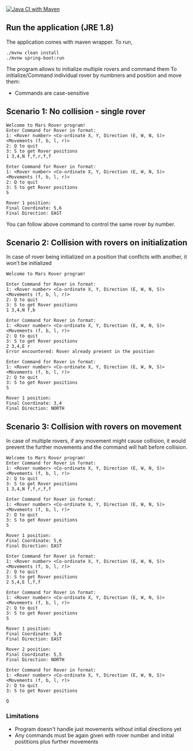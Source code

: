 [![Java CI with Maven](https://github.com/karthik20/mars-rover/actions/workflows/maven.yml/badge.svg)](https://github.com/karthik20/mars-rover/actions/workflows/maven.yml)

## Run the application (JRE 1.8)
The application comes with maven wrapper.
To run,
```
./mvnw clean install
./mvnw spring-boot:run
```

The program allows to initialize multiple rovers and command them
To initialize/Command individual rover by numbners and position and move them:
- Commands are case-sensitive

## Scenario 1: No collision - single rover
```
Welcome to Mars Rover program!
Enter Command for Rover in format:
1: <Rover number> <Co-ordinate X, Y, Direction (E, W, N, S)> <Movements (f, b, l, r)>
2: Q to quit
3: S to get Rover positions
1 3,4,N f,f,r,f,f

Enter Command for Rover in format:
1: <Rover number> <Co-ordinate X, Y, Direction (E, W, N, S)> <Movements (f, b, l, r)>
2: Q to quit
3: S to get Rover positions
S

Rover 1 position:
Final Coordinate: 5,6
Final Direction: EAST
```
You can follow above command to control the same rover by number.

## Scenario 2: Collision with rovers on initialization
In case of rover being initialized on a position that conflicts with another, it won't be initialized

```
Welcome to Mars Rover program!

Enter Command for Rover in format:
1: <Rover number> <Co-ordinate X, Y, Direction (E, W, N, S)> <Movements (f, b, l, r)>
2: Q to quit
3: S to get Rover positions
1 3,4,N f,b

Enter Command for Rover in format:
1: <Rover number> <Co-ordinate X, Y, Direction (E, W, N, S)> <Movements (f, b, l, r)>
2: Q to quit
3: S to get Rover positions
2 3,4,E r
Error encountered: Rover already present in the position

Enter Command for Rover in format:
1: <Rover number> <Co-ordinate X, Y, Direction (E, W, N, S)> <Movements (f, b, l, r)>
2: Q to quit
3: S to get Rover positions
S

Rover 1 position:
Final Coordinate: 3,4
Final Direction: NORTH
```

## Scenario 3: Collision with rovers on movement

In case of multiple rovers, if any movement might cause collision, it would prevent the further movements and the command will halt before collision.
```
Welcome to Mars Rover program!
Enter Command for Rover in format:
1: <Rover number> <Co-ordinate X, Y, Direction (E, W, N, S)> <Movements (f, b, l, r)>
2: Q to quit
3: S to get Rover positions
1 3,4,N f,f,r,f,f

Enter Command for Rover in format:
1: <Rover number> <Co-ordinate X, Y, Direction (E, W, N, S)> <Movements (f, b, l, r)>
2: Q to quit
3: S to get Rover positions
S

Rover 1 position:
Final Coordinate: 5,6
Final Direction: EAST

Enter Command for Rover in format:
1: <Rover number> <Co-ordinate X, Y, Direction (E, W, N, S)> <Movements (f, b, l, r)>
2: Q to quit
3: S to get Rover positions
2 5,4,E l,f,f

Enter Command for Rover in format:
1: <Rover number> <Co-ordinate X, Y, Direction (E, W, N, S)> <Movements (f, b, l, r)>
2: Q to quit
3: S to get Rover positions
S

Rover 1 position:
Final Coordinate: 5,6
Final Direction: EAST

Rover 2 position:
Final Coordinate: 5,5
Final Direction: NORTH

Enter Command for Rover in format:
1: <Rover number> <Co-ordinate X, Y, Direction (E, W, N, S)> <Movements (f, b, l, r)>
2: Q to quit
3: S to get Rover positions

Q
```

### Limitations
- Program doesn't handle just movements without initial directions yet
- Any commands must be again given with rover number and initial postitions plus further movements
